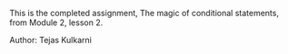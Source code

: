 This is the completed assignment, The magic of conditional statements, from Module 2, lesson 2.

Author: Tejas Kulkarni